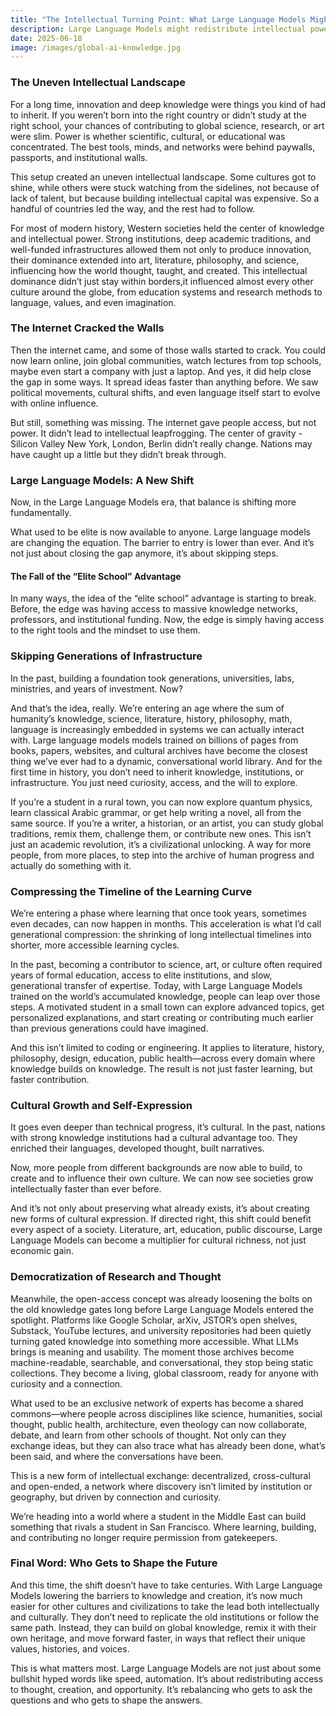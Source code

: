 ```yaml
---
title: "The Intellectual Turning Point: What Large Language Models Might Rewrite"
description: Large Language Models might redistribute intellectual power, turning knowledge into a shared resource and creativity into a global conversation.
date: 2025-06-18
image: /images/global-ai-knowledge.jpg
---
```


### The Uneven Intellectual Landscape

For a long time, innovation and deep knowledge were things you kind of had to inherit. If you weren’t born into the right country or didn’t study at the right school, your chances of contributing to global science, research, or art were slim. Power is whether scientific, cultural, or educational was concentrated. The best tools, minds, and networks were behind paywalls, passports, and institutional walls.


This setup created an uneven intellectual landscape. Some cultures got to shine, while others were stuck watching from the sidelines, not because of lack of talent, but because building intellectual capital was expensive. So a handful of countries led the way, and the rest had to follow.


For most of modern history, Western societies held the center of knowledge and intellectual power. Strong institutions, deep academic traditions, and well-funded infrastructures allowed them not only to produce innovation, their dominance extended into art, literature, philosophy, and science, influencing how the world thought, taught, and created. This intellectual dominance didn’t just stay within borders,it influenced almost every other culture around the globe, from education systems and research methods to language, values, and even imagination.



### The Internet Cracked the Walls

Then the internet came, and some of those walls started to crack. You could now learn online, join global communities, watch lectures from top schools, maybe even start a company with just a laptop. And yes, it did help close the gap in some ways. It spread ideas faster than anything before. We saw political movements, cultural shifts, and even language itself start to evolve with online influence.

But still, something was missing. The internet gave people access, but not power. It didn’t lead to intellectual leapfrogging. The center of gravity - Silicon Valley  New York, London, Berlin didn’t really change. Nations may have caught up a little but they didn’t break through.

### Large Language Models: A New Shift

Now, in the Large Language Models era, that balance is shifting more fundamentally.

What used to be elite is now available to anyone. Large language models are changing the equation. The barrier to entry is lower than ever. And it’s not just about closing the gap anymore, it’s about skipping steps.

#### The Fall of the “Elite School” Advantage

In many ways, the idea of the “elite school” advantage is starting to break. Before, the edge was having access to massive knowledge networks, professors, and institutional funding. Now, the edge is simply having access to the right tools and the mindset to use them.

### Skipping Generations of Infrastructure

In the past, building a foundation took generations, universities, labs, ministries, and years of investment. Now?


And that’s the idea, really. We’re entering an age where the sum of humanity’s knowledge, science, literature, history, philosophy, math, language is increasingly embedded in systems we can actually interact with. Large language models models trained on billions of pages from books, papers, websites, and cultural archives have become the closest thing we’ve ever had to a dynamic, conversational world library. And for the first time in history, you don’t need to inherit knowledge, institutions, or infrastructure. You just need curiosity, access, and the will to explore.


If you’re a student in a rural town, you can now explore quantum physics, learn classical Arabic grammar, or get help writing a novel, all from the same source. If you’re a writer, a historian, or an artist, you can study global traditions, remix them, challenge them, or contribute new ones. This isn’t just an academic revolution, it’s a civilizational unlocking. A way for more people, from more places, to step into the archive of human progress and actually do something with it.

### Compressing the Timeline of the Learning Curve


We’re entering a phase where learning that once took years, sometimes even decades, can now happen in months. This acceleration is what I’d call generational compression: the shrinking of long intellectual timelines into shorter, more accessible learning cycles.

In the past, becoming a contributor to science, art, or culture often required years of formal education, access to elite institutions, and slow, generational transfer of expertise. Today, with Large Language Models trained on the world’s accumulated knowledge, people can leap over those steps. A motivated student in a small town can explore advanced topics, get personalized explanations, and start creating or contributing much earlier than previous generations could have imagined.

And this isn’t limited to coding or engineering. It applies to literature, history, philosophy, design, education, public health—across every domain where knowledge builds on knowledge. The result is not just faster learning, but faster contribution. 

### Cultural Growth and Self-Expression

It goes even deeper than technical progress, it’s cultural. In the past, nations with strong knowledge institutions had a cultural advantage too. They enriched their languages, developed thought, built narratives.


Now, more people from different backgrounds are now able to build, to create and to influence their own culture. We can now see societies grow intellectually faster than ever before.


And it’s not only about preserving what already exists, it’s about creating new forms of cultural expression. If directed right, this shift could benefit every aspect of a society. Literature, art, education, public discourse, Large Language Models can become a multiplier for cultural richness, not just economic gain.

### Democratization of Research and Thought

Meanwhile, the open-access concept was already loosening the bolts on the old knowledge gates long before Large Language Models entered the spotlight. Platforms like Google Scholar, arXiv, JSTOR’s open shelves, Substack, YouTube lectures, and university repositories had been quietly turning gated knowledge into something more accessible. What LLMs brings is meaning and usability. The moment those archives become machine-readable, searchable, and conversational, they stop being static collections. They become a living, global classroom, ready for anyone with curiosity and a connection.


What used to be an exclusive network of experts has become a shared commons—where people across disciplines like science, humanities, social thought, public health, architecture, even theology can now collaborate, debate, and learn from other schools of thought. Not only can they exchange ideas, but they can also trace what has already been done, what’s been said, and where the conversations have been.


This is a new form of intellectual exchange: decentralized, cross-cultural and open-ended, a network where discovery isn’t limited by institution or geography, but driven by connection and curiosity.


We’re heading into a world where a student in the Middle East can build something that rivals a student in San Francisco. Where learning, building, and contributing no longer require permission from gatekeepers.

### Final Word: Who Gets to Shape the Future

And this time, the shift doesn’t have to take centuries. With Large Language Models lowering the barriers to knowledge and creation, it’s now much easier for other cultures and civilizations to take the lead both intellectually and culturally. They don’t need to replicate the old institutions or follow the same path. Instead, they can build on global knowledge, remix it with their own heritage, and move forward faster, in ways that reflect their unique values, histories, and voices.


This is what matters most. Large Language Models are not just about some bullshit hyped words like speed, automation. It’s about redistributing access to thought, creation, and opportunity. It’s rebalancing who gets to ask the questions and who gets to shape the answers.

